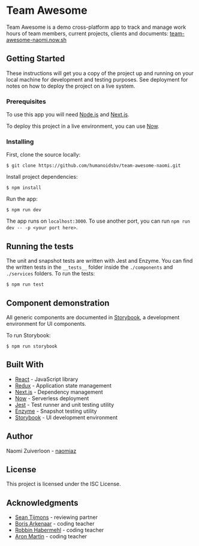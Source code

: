 # Team Awesome

Team Awesome is a demo cross-platform app to track and manage work hours of team members, current projects, clients and documents: [team-awesome-naomi.now.sh](https://team-awesome-naomi.now.sh/)

## Getting Started

These instructions will get you a copy of the project up and running on your local machine for development and testing purposes. See deployment for notes on how to deploy the project on a live system.

### Prerequisites

To use this app you will need [Node.js](https://nodejs.org/en/) and [Next.js](https://nextjs.org/).

To deploy this project in a live environment, you can use [Now](https://zeit.co/now).

### Installing

First, clone the source locally:
```
$ git clone https://github.com/humanoidsbv/team-awesome-naomi.git
```

Install project dependencies:
```
$ npm install
```

Run the app:
```
$ npm run dev
```

The app runs on `localhost:3000`. To use another port, you can run `npm run dev -- -p <your port here>`.

## Running the tests

The unit and snapshot tests are written with Jest and Enzyme. You can find the written tests in the `__tests__` folder inside the `./components` and `./services` folders. To run the tests:
```
$ npm run test
```

## Component demonstration
All generic components are documented in [Storybook](https://storybook.js.org), a development environment for UI components.

To run Storybook:
```
$ npm run storybook
```

## Built With

* [React](https://reactjs.org/) - JavaScript library
* [Redux](https://redux.js.org/) - Application state management
* [Next.js](https://nextjs.org/) - Dependency management
* [Now](https://zeit.co/now) - Serverless deployment
* [Jest](https://jestjs.io/docs/en/getting-started) - Test runner and unit testing utility
* [Enzyme](https://airbnb.io/enzyme/) - Snapshot testing utility
* [Storybook](https://storybook.js.org) - UI development environment

## Author

Naomi Zuiverloon - [naomiaz](https://github.com/naomiaz)

## License

This project is licensed under the ISC License.

## Acknowledgments

* [Sean Tijmons](https://github.com/seantijmons) - reviewing partner
* [Boris Arkenaar](https://github.com/boris-arkenaar) - coding teacher
* [Robbin Habermehl](https://github.com/RobbinHabermehl) - coding teacher
* [Aron Martin](https://github.com/aronmartin) - coding teacher
